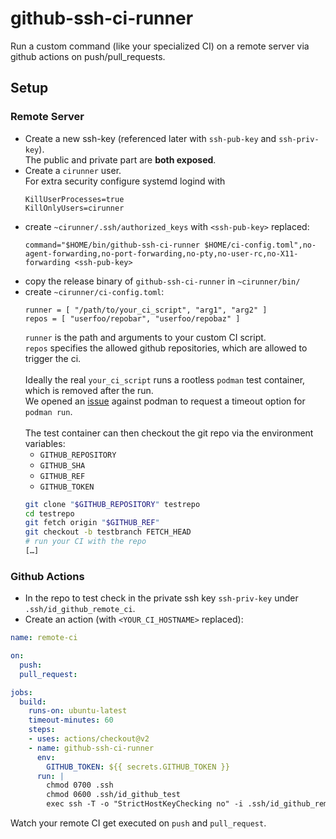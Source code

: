 # github-ssh-ci-runner

Run a custom command (like your specialized CI) on a remote server via github actions on push/pull_requests.

## Setup

### Remote Server

- Create a new ssh-key (referenced later with `ssh-pub-key` and `ssh-priv-key`). \
  The public and private part are **both exposed**.
- Create a `cirunner` user. \
  For extra security configure systemd logind with 
  ```properties
  KillUserProcesses=true
  KillOnlyUsers=cirunner
  ```
- create `~cirunner/.ssh/authorized_keys` with `<ssh-pub-key>` replaced:
  ```
  command="$HOME/bin/github-ssh-ci-runner $HOME/ci-config.toml",no-agent-forwarding,no-port-forwarding,no-pty,no-user-rc,no-X11-forwarding <ssh-pub-key>
  ```
- copy the release binary of `github-ssh-ci-runner` in `~cirunner/bin/`
- create `~cirunner/ci-config.toml`: 
  ```
  runner = [ "/path/to/your_ci_script", "arg1", "arg2" ]
  repos = [ "userfoo/repobar", "userfoo/repobaz" ]
  ```
  `runner` is the path and arguments to your custom CI script. \
  `repos` specifies the allowed github repositories, which are allowed to trigger the ci. \
  \
  Ideally the real `your_ci_script` runs a rootless `podman` test container, which is removed after the run. \
  We opened an [issue](https://github.com/containers/libpod/issues/6412) against podman to request a timeout option for `podman run`. \
  \
  The test container can then checkout the git repo via the environment variables:
  - `GITHUB_REPOSITORY`
  - `GITHUB_SHA`
  - `GITHUB_REF`
  - `GITHUB_TOKEN`
  ```bash
  git clone "$GITHUB_REPOSITORY" testrepo
  cd testrepo
  git fetch origin "$GITHUB_REF"
  git checkout -b testbranch FETCH_HEAD
  # run your CI with the repo
  […]
  ```
### Github Actions

- In the repo to test check in the private ssh key `ssh-priv-key` under `.ssh/id_github_remote_ci`.
- Create an action (with `<YOUR_CI_HOSTNAME>` replaced):

```yaml
name: remote-ci

on:
  push:
  pull_request:

jobs:
  build:
    runs-on: ubuntu-latest
    timeout-minutes: 60
    steps:
    - uses: actions/checkout@v2
    - name: github-ssh-ci-runner
      env:
        GITHUB_TOKEN: ${{ secrets.GITHUB_TOKEN }}
      run: |
        chmod 0700 .ssh
        chmod 0600 .ssh/id_github_test
        exec ssh -T -o "StrictHostKeyChecking no" -i .ssh/id_github_remote_ci <YOUR_CI_HOSTNAME> -- "$GITHUB_TOKEN" "$GITHUB_REPOSITORY" "$GITHUB_SHA" "$GITHUB_REF"
```

Watch your remote CI get executed on `push` and `pull_request`.

